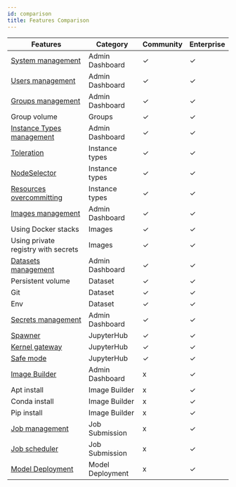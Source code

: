```yaml
---
id: comparison
title: Features Comparison
---
```



| Features | Category  | Community | Enterprise |
|----------|-----------|-----------|------------|
| [System management](guide_manual/admin-system)  | Admin Dashboard | ✓ | ✓ |
| [Users management](guide_manual/admin-user)   | Admin Dashboard | ✓ | ✓ |
| [Groups management](guide_manual/admin-group)  | Admin Dashboard | ✓ | ✓ |
| Group volume   | Groups | ✓ | ✓ |
| [Instance Types management](guide_manual/admin-instancetype) | Admin Dashboard | ✓ | ✓ |
| [Toleration](guide_manual/admin-instancetype#toleration) | Instance types | ✓ | ✓ |
| [NodeSelector](guide_manual/admin-instancetype#nodeselector)| Instance types | ✓ | ✓ |
| [Resources overcommitting](guide_manual/admin-instancetype#overcommitting-advanced-feature)| Instance types | ✓ | ✓ |
| [Images management](guide_manual/admin-image) | Admin Dashboard | ✓ | ✓ |
| Using Docker stacks | Images | ✓ | ✓ |
| Using private registry with secrets | Images | ✓ | ✓ |
| [Datasets management](guide_manual/admin-dataset) | Admin Dashboard | ✓ | ✓ |
| Persistent volume | Dataset | ✓ | ✓ |
| Git | Dataset | ✓ | ✓ |
| Env | Dataset | ✓ | ✓ |
| [Secrets management](guide_manual/admin-secret) | Admin Dashboard | ✓ | ✓ |
| [Spawner](quickstart/launch-project)| JupyterHub | ✓ | ✓ |
| [Kernel gateway](user-advanced-setting)| JupyterHub | ✓ | ✓ |
| [Safe mode](user-advanced-setting)| JupyterHub | ✓ | ✓ |
| [Image Builder](guide_manual/admin-build-image) | Admin Dashboard | x | ✓ |
| Apt install | Image Builder | x | ✓ |
| Conda install | Image Builder | x | ✓ |
| Pip install | Image Builder | x | ✓ |
| [Job management](job-submission-feature) | Job Submission | x | ✓ |
| [Job scheduler](job-scheduling-feature) | Job Submission | x | ✓ |
| [Model Deployment](model-deployment-feature) | Model Deployment | x | ✓ |
